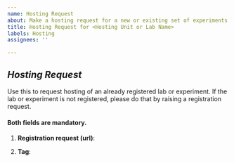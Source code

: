 ```yaml
---
name: Hosting Request
about: Make a hosting request for a new or existing set of experiments.
title: Hosting Request for <Hosting Unit or Lab Name>
labels: Hosting
assignees: ''

---
```


## *Hosting Request*
Use this to request hosting of an already registered lab or experiment.   If the lab or experiment is not registered, please do that by raising a registration request.


####  Both fields are mandatory.

1. **Registration request (url)**: <!-- search
   https://github.com/virtual-labs/engineers-forum/issues to
   find the issue.  -->

2. **Tag**: <!-- of the sources repository that you need built and hosted. -->
